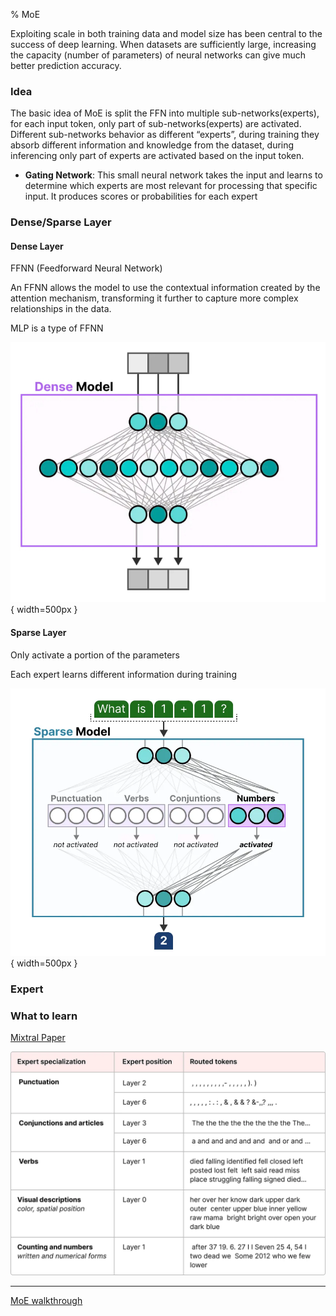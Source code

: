 % MoE

Exploiting scale in both training data and model size has been central to the success of deep learning. When datasets are sufficiently large, increasing the capacity (number of parameters) of neural networks can give much better prediction accuracy.

### Idea

The basic idea of MoE is split the FFN into multiple sub-networks(experts), for each input token, only part of sub-networks(experts) are activated. Different sub-networks behavior as different “experts”, during training they absorb different information and knowledge from the dataset, during inferencing only part of experts are activated based on the input token.

- __Gating Network__: This small neural network takes the input and learns to determine which experts are most relevant for processing that specific input. It produces scores or probabilities for each expert

### Dense/Sparse Layer

#### Dense Layer

FFNN (Feedforward Neural Network)

An FFNN allows the model to use the contextual information created by the attention mechanism, transforming it further to capture more complex relationships in the data.

MLP is a type of FFNN

![dense layer](../../../docs/WikiImage/image_2025-01-07-17-40-48.png){ width=500px }

#### Sparse Layer

Only activate a portion of the parameters

Each expert learns different information during training

![sparse layer](../../../docs/WikiImage/image_2025-01-07-17-43-21.png){ width=500px }

### Expert

### What to learn

<u>Mixtral Paper</u>

![Example Expert](../../../docs/WikiImage/image_2025-01-07-17-46-22.png)

------

[MoE walkthrough](https://newsletter.maartengrootendorst.com/p/a-visual-guide-to-mixture-of-experts)
